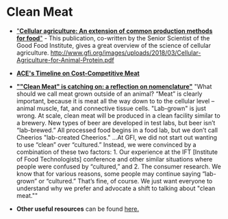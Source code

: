 <!-- TITLE: Clean Meat -->
<!-- SUBTITLE:  -->

# Clean Meat
* ["**Cellular agriculture: An extension of common production methods for food**"](http://www.gfi.org/images/uploads/2018/03/Cellular-Agriculture-for-Animal-Protein.pdf) - This publication, co-written by the Senior Scientist of the Good Food Institute, gives a great overview of the science of cellular agriculture. http://www.gfi.org/images/uploads/2018/03/Cellular-Agriculture-for-Animal-Protein.pdf 

* [**ACE's Timeline on Cost-Competitive Meat**](https://animalcharityevaluators.org/research/other-topics/cost-competitive-timeline/#report)

* [**""Clean Meat" is catching on: a reflection on nomenclature"**](https://www.gfi.org/clean-meat-is-catching-on-a-reflection-on)
"What should we call meat grown outside of an animal? “Meat” is clearly important, because it is meat all the way down to to the cellular level – animal muscle, fat, and connective tissue cells. 
"Lab-grown" is just wrong. At scale, clean meat will be produced in a clean facility similar to a brewery. New types of beer are developed in test labs, but beer isn’t “lab-brewed.” All processed food begins in a food lab, but we don’t call Cheerios "lab-created Cheerios."
...At GFI, we did not start out wanting to use “clean” over “cultured.” Instead, we were convinced by a combination of these two factors: 1. Our experience at the IFT [Institute of Food Technologists] conference and other similar situations where people were confused by “cultured,” and 2. The consumer research. 
We know that for various reasons, some people may continue saying “lab-grown” or “cultured.” That’s fine, of course. We just want everyone to understand why we prefer and advocate a shift to talking about "clean meat."" 

* **Other useful resources** can be found [here.](http://www.gfi.org/resources?tag=academic+papers) 

